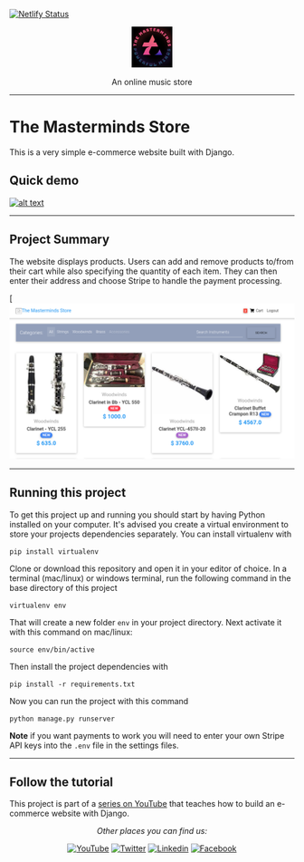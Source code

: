 [![Netlify Status](https://api.netlify.com/api/v1/badges/3a3c487b-c2a0-4634-ad3c-91e00ebbfb19/deploy-status?branch=main)](https://app.netlify.com/sites/themasterminds/deploys)
<p align="center">
  <p align="center">
    <a href="https://www.themasterminds.tech" target="_blank">
      <img src="media_root/logo.png" alt="TheMastermindsTech" height="72">
    </a>
  </p>
  <p align="center">
    An online music store
  </p>
</p>

---

# The Masterminds Store

This is a very simple e-commerce website built with Django.

## Quick demo

[![alt text](https://justdjango.s3-us-west-2.amazonaws.com/media/gifs/djecommerce.gif "Logo")]()

---

## Project Summary

The website displays products. Users can add and remove products to/from their cart while also specifying the quantity of each item. They can then enter their address and choose Stripe to handle the payment processing.

[![alt text](media_root/home.png)

---

## Running this project

To get this project up and running you should start by having Python installed on your computer. It's advised you create a virtual environment to store your projects dependencies separately. You can install virtualenv with

```
pip install virtualenv
```

Clone or download this repository and open it in your editor of choice. In a terminal (mac/linux) or windows terminal, run the following command in the base directory of this project

```
virtualenv env
```

That will create a new folder `env` in your project directory. Next activate it with this command on mac/linux:

```
source env/bin/active
```

Then install the project dependencies with

```
pip install -r requirements.txt
```

Now you can run the project with this command

```
python manage.py runserver
```

**Note** if you want payments to work you will need to enter your own Stripe API keys into the `.env` file in the settings files.

---

## Follow the tutorial

This project is part of a [series on YouTube](https://youtu.be/z4USlooVXG0) that teaches how to build an e-commerce website with Django.



<div align="center">

<i>Other places you can find us:</i><br>

<a href="https://www.youtube.com/channel/UC_3zmR3ums_dGGuTcafO03A" target="_blank"><img src="https://img.shields.io/badge/YouTube-%23E4405F.svg?&style=flat-square&logo=youtube&logoColor=white" alt="YouTube"></a>
<a href="https://www.twitter.com/Kennedy_Sibeso" target="_blank"><img src="https://img.shields.io/badge/Twitter-%231877F2.svg?&style=flat-square&logo=twitter&logoColor=white" alt="Twitter"></a>
<a href="https://www.linkedin.com/in/kennedykalaluka" target="_blank"><img src="https://img.shields.io/badge/linkedin-%231877F2.svg?&style=flat-square&logo=linkedin&logoColor=white" alt="Linkedin"></a>
<a href="https://www.facebook.com/kennedysimasiku.kalalukasibeso" target="_blank"><img src="https://img.shields.io/badge/facebook-%231877F2.svg?&style=flat-square&logo=facebook&logoColor=white" alt="Facebook"></a>

</div>
